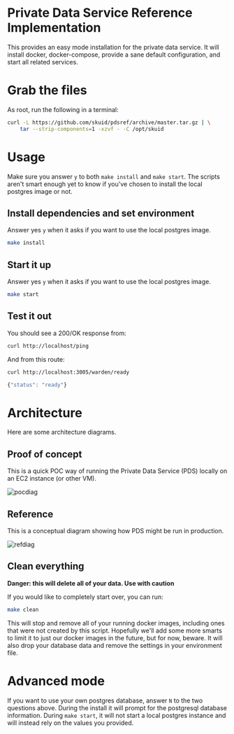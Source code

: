 # Private Data Service Reference Implementation

This provides an easy mode installation for the private data service. It will install docker, docker-compose, provide a sane default configuration, and start all related services.

# Grab the files

As root, run the following in a terminal:

```bash
curl -L https://github.com/skuid/pdsref/archive/master.tar.gz | \
	tar --strip-components=1 -xzvf - -C /opt/skuid
```
# Usage

Make sure you answer `y` to both `make install` and `make start`. The scripts aren't smart enough yet to know if you've chosen to install the local postgres image or not.

## Install dependencies and set environment

Answer yes `y` when it asks if you want to use the local postgres image.

```bash
make install
```

## Start it up

Answer yes `y` when it asks if you want to use the local postgres image.

```bash
make start
```

## Test it out

You should see a 200/OK response from:

```bash
curl http://localhost/ping
```

And from this route:

```bash
curl http://localhost:3005/warden/ready
```

```javascript
{"status": "ready"}
```

# Architecture

Here are some architecture diagrams.

## Proof of concept

This is a quick POC way of running the Private Data Service (PDS) locally on an EC2 instance (or other VM).

![pocdiag]

## Reference

This is a conceptual diagram showing how PDS might be run in production.

![refdiag]

[pocdiag]: https://github.com/skuid/pdsref/blob/master/imgs/poc.png "POC Diagram"
[refdiag]: https://github.com/skuid/pdsref/blob/master/imgs/ref.png "Reference Diagram"

## Clean everything

**Danger: this will delete all of your data. Use with caution**

If you would like to completely start over, you can run:

```bash
make clean
```

This will stop and remove all of your running docker images, including ones that were not created by this script. Hopefully we'll add some more smarts to limit it to just our docker images in the future, but for now, beware. It will also drop your database data and remove the settings in your environment file.

# Advanced mode 

If you want to use your own postgres database, answer `N` to the two questions above. During the install it will prompt for the postgresql database information. During `make start`, it will not start a local postgres instance and will instead rely on the values you provided.
